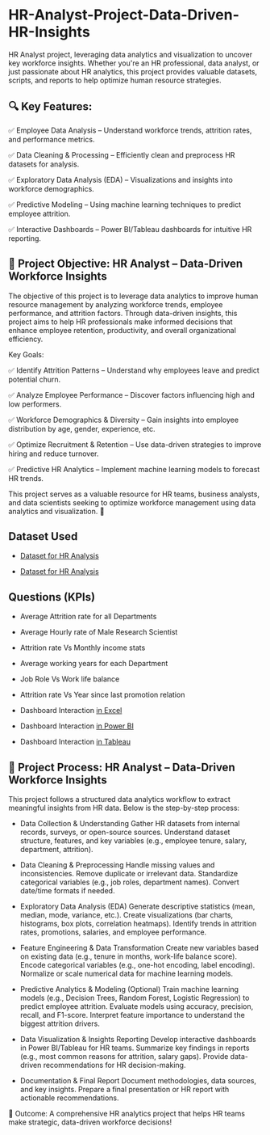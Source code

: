 # HR-Analyst-Project-Data-Driven-HR-Insights
HR Analyst project, leveraging data analytics and visualization to uncover key workforce insights. Whether you're an HR professional, data analyst, or just passionate about HR analytics, this project provides valuable datasets, scripts, and reports to help optimize human resource strategies.

## 🔍 Key Features:
✅ Employee Data Analysis – Understand workforce trends, attrition rates, and performance metrics.

✅ Data Cleaning & Processing – Efficiently clean and preprocess HR datasets for analysis.

✅ Exploratory Data Analysis (EDA) – Visualizations and insights into workforce demographics.

✅ Predictive Modeling – Using machine learning techniques to predict employee attrition.

✅ Interactive Dashboards – Power BI/Tableau dashboards for intuitive HR reporting.

## 🎯 Project Objective: HR Analyst – Data-Driven Workforce Insights
The objective of this project is to leverage data analytics to improve human resource management by analyzing workforce trends, employee performance, and attrition factors. Through data-driven insights, this project aims to help HR professionals make informed decisions that enhance employee retention, productivity, and overall organizational efficiency.

Key Goals:

✅ Identify Attrition Patterns – Understand why employees leave and predict potential churn.

✅ Analyze Employee Performance – Discover factors influencing high and low performers.

✅ Workforce Demographics & Diversity – Gain insights into employee distribution by age, gender, experience, etc.

✅ Optimize Recruitment & Retention – Use data-driven strategies to improve hiring and reduce turnover.

✅ Predictive HR Analytics – Implement machine learning models to forecast HR trends.

This project serves as a valuable resource for HR teams, business analysts, and data scientists seeking to optimize workforce management using data analytics and visualization. 🚀

## Dataset Used
- <a href="https://github.com/abhinavm0010/HR-Analyst-Project-Data-Driven-HR-Insights/blob/main/HR_1.xlsx">Dataset for HR Analysis</a>

- <a href="https://github.com/abhinavm0010/HR-Analyst-Project-Data-Driven-HR-Insights/blob/main/HR_2.xlsx">Dataset for HR Analysis</a>

## Questions (KPIs)

- Average Attrition rate for all Departments
  
- Average Hourly rate of Male Research Scientist
  
- Attrition rate Vs Monthly income stats
  
- Average working years for each Department
  
- Job Role Vs Work life balance
  
- Attrition rate Vs Year since last promotion relation
  
- Dashboard Interaction <a href="https://github.com/abhinavm0010/HR-Analyst-Project-Data-Driven-HR-Insights/blob/main/Screenshot%202025-02-03%20232816.png">in Excel</a>

- Dashboard Interaction <a href="https://github.com/abhinavm0010/HR-Analyst-Project-Data-Driven-HR-Insights/blob/main/Screenshot%202025-02-03%20232902.png">in Power BI</a>

- Dashboard Interaction <a href="https://github.com/abhinavm0010/HR-Analyst-Project-Data-Driven-HR-Insights/blob/main/Screenshot%202025-02-03%20233006.png">in Tableau</a>

## 🔄 Project Process: HR Analyst – Data-Driven Workforce Insights
This project follows a structured data analytics workflow to extract meaningful insights from HR data. Below is the step-by-step process:

- Data Collection & Understanding
Gather HR datasets from internal records, surveys, or open-source sources.
Understand dataset structure, features, and key variables (e.g., employee tenure, salary, department, attrition).

- Data Cleaning & Preprocessing
Handle missing values and inconsistencies.
Remove duplicate or irrelevant data.
Standardize categorical variables (e.g., job roles, department names).
Convert date/time formats if needed.

- Exploratory Data Analysis (EDA)
Generate descriptive statistics (mean, median, mode, variance, etc.).
Create visualizations (bar charts, histograms, box plots, correlation heatmaps).
Identify trends in attrition rates, promotions, salaries, and employee performance.

- Feature Engineering & Data Transformation
Create new variables based on existing data (e.g., tenure in months, work-life balance score).
Encode categorical variables (e.g., one-hot encoding, label encoding).
Normalize or scale numerical data for machine learning models.

- Predictive Analytics & Modeling (Optional)
Train machine learning models (e.g., Decision Trees, Random Forest, Logistic Regression) to predict employee attrition.
Evaluate models using accuracy, precision, recall, and F1-score.
Interpret feature importance to understand the biggest attrition drivers.

- Data Visualization & Insights Reporting
Develop interactive dashboards in Power BI/Tableau for HR teams.
Summarize key findings in reports (e.g., most common reasons for attrition, salary gaps).
Provide data-driven recommendations for HR decision-making.

- Documentation & Final Report
Document methodologies, data sources, and key insights.
Prepare a final presentation or HR report with actionable recommendations.

🚀 Outcome: A comprehensive HR analytics project that helps HR teams make strategic, data-driven workforce decisions!
